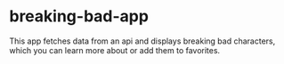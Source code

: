 # breaking-bad-app

This app fetches data from an api and displays breaking bad characters, which you can learn more about or add them to favorites.



